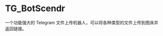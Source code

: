 # TG_BotScendr

一个功能强大的 Telegram 文件上传机器人，可以将各种类型的文件上传到图床并返回链接。





























































































































































































































